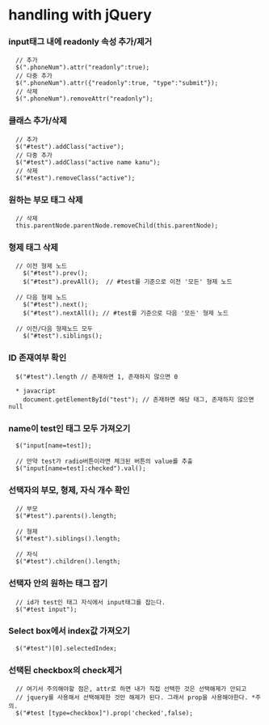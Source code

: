 # handling with jQuery

### input태그 내에 readonly 속성 추가/제거
```
  // 추가
  $(".phoneNum").attr("readonly":true);
  // 다중 추가
  $(".phoneNum").attr({"readonly":true, "type":"submit"});
  // 삭제
  $(".phoneNum").removeAttr("readonly");
```

### 클래스 추가/삭제
```
  // 추가
  $("#test").addClass("active");
  // 다중 추가
  $("#test").addClass("active name kanu");
  // 삭제
  $("#test").removeClass("active");
```

### 원하는 부모 태그 삭제
```
  // 삭제
  this.parentNode.parentNode.removeChild(this.parentNode);
```

### 형제 태그 삭제
```
  // 이전 형제 노드
    $("#test").prev();
    $("#test").prevAll();  // #test를 기준으로 이전 '모든' 형제 노드

  // 다음 형제 노드
    $("#test").next();
    $("#test").nextAll(); // #test를 기준으로 다음 '모든' 형제 노드

  // 이전/다음 형제노드 모두
    $("#test").siblings();
```

### ID 존재여부 확인
```
  $("#test").length // 존재하면 1, 존재하지 않으면 0

  * javacript
    document.getElementById("test"); // 존재하면 해당 태그, 존재하지 않으면 null
```

### name이 test인 태그 모두 가져오기
```
  $("input[name=test]);

  // 만약 test가 radio버튼이라면 체크된 버튼의 value를 추출
  $("input[name=test]:checked").val();
```

### 선택자의 부모, 형제, 자식 개수 확인
```
  // 부모
  $("#test").parents().length;

  // 형제
  $("#test").siblings().length;

  // 자식
  $("#test").children().length;
```

### 선택자 안의 원하는 태그 잡기
```
  // id가 test인 태그 자식에서 input태그를 잡는다.
  $("#test input");
```

### Select box에서 index값 가져오기
```
  $("#test")[0].selectedIndex;
```

### 선택된 checkbox의 check제거
```
  // 여기서 주의해야할 점은, attr로 하면 내가 직접 선택한 것은 선택해제가 안되고 
  // jquery를 사용해서 선택해제한 것만 해제가 된다. 그래서 prop을 사용해야한다. *주의.
  $("#test [type=checkbox]").prop('checked',false);
```